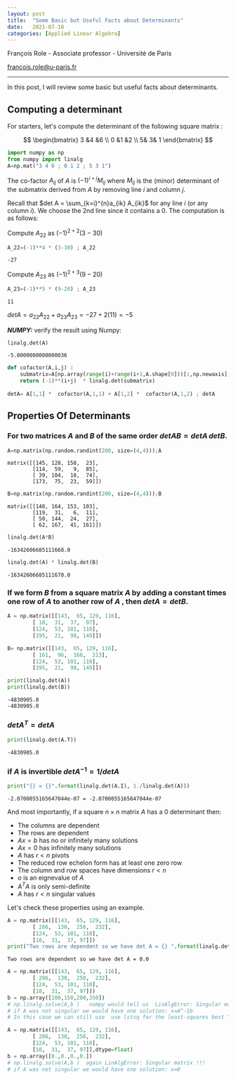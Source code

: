```yaml
---
layout: post
title:  "Some Basic but Useful Facts about Determinants"
date:   2021-07-10
categories: [Applied Linear Algebra]
---
```


François Role - Associate professor - Université de Paris

<francois.role@u-paris.fr>


---

In this post, I will review some basic but useful facts about determinants.



## Computing a determinant





For starters, let's compute the determinant of the following square matrix :

$$
\begin{bmatrix}
3 &4 &6 \\
0 &1 &2 \\
5& 3& 1 
\end{bmatrix}
$$





```python
import numpy as np
from numpy import linalg
A=np.mat("3 4 6 ; 0 1 2 ; 5 3 1")
```

The co-factor $A_{ij}$ of $A$ is $(-1)^{i+j}M_{ij}$ where $M_{ij}$ is the (minor) determinant of the submatrix derived from $A$ by removing line $i$ and column $j$.

Recall that $det A = \sum_{k=i}^{n}a_{ik} A_{ik}$ for any line $i$ (or any column $i$). We choose the 2nd line since it contains a $0$. The computation is as follows:

Compute $A_{22}$ as $(-1)^{2+2}(3-30)$


```python
A_22=(-1)**4 * (3-30) ; A_22
```




    -27



Compute $A_{23}$ as $(-1)^{2+3}(9-20)$


```python
A_23=(-1)**5 * (9-20) ; A_23
```




    11



$det A= a_{22}A_{22}  + a_{23}A_{23} = -27 + 2(11) =-5$

***NUMPY:*** verify the result using Numpy:


```python
linalg.det(A)
```




    -5.0000000000000036




```python
def cofactor(A,i,j) :
    submatrix=A[np.array(range(i)+range(i+1,A.shape[0]))[:,np.newaxis], range(j)+range(j+1,A.shape[1]) ]
    return (-1)**(i+j)  * linalg.det(submatrix)
    
detA= A[1,1] *  cofactor(A,1,1) + A[1,2] *  cofactor(A,1,2) ; detA


```

## Properties Of Determinants

### For two matrices $A$ and $B$ of the same order $det AB = det A \, det B$.


```python
A=np.matrix(np.random.randint(200, size=(4,4)));A
```




    matrix([[145, 128, 158,  23],
            [114,  59,   9,  85],
            [ 39, 104,  18,  74],
            [173,  75,  23,  59]])




```python
B=np.matrix(np.random.randint(200, size=(4,4)));B
```




    matrix([[140, 164, 153, 103],
            [119,  31,   6,  11],
            [ 50, 144,  24,  27],
            [ 62, 167,  41, 161]])




```python
linalg.det(A*B)
```




    -16342606685111668.0




```python
linalg.det(A) * linalg.det(B) 
```




    -16342606685111670.0

### If we form $B$ from a square matrix $A$ by adding a constant times one row of $A$ to another row of $A$ , then $det A =det B$.


```python
A = np.matrix([[143,  65, 129, 116],
        [ 18,  31,  37,  97],
        [124,  53, 101, 110],
        [195,  21,  98, 149]])

B= np.matrix([[143,  65, 129, 116],
        [ 161,  96,  166,  213],
        [124,  53, 101, 110],
        [195,  21,  98, 149]])

print(linalg.det(A))
print(linalg.det(B))

```

    -4830905.0
    -4830905.0


### $det A^T= det A$


```python
print(linalg.det(A.T))
```

    -4830905.0


### if $A$ is invertible $det A^{-1}= 1 /det A$


```python
print("{} = {}".format(linalg.det(A.I), 1./linalg.det(A)))
```

    -2.0700055165647044e-07 = -2.0700055165647044e-07


And most importantly, if a square $n \times n$ matrix $A$ has a $0$ determinant then:
- The columns are dependent
- The rows are dependent
- $Ax=b$ has no or infinitely many solutions
- $Ax=0$ has infinitely many solutions
- $A$ has $r<n$ pivots
- The reduced row echelon form has at least one zero row
- The column and row spaces have dimensions $r<n$
- $o$ is an eignevalue of $A$
- $A^TA$ is only semi-definite
- $A$ has $r<n$ singular values

Let's check these properties using an example.

```python
A = np.matrix([[143,  65, 129, 116],
        [ 286,  130,  258,  232],
        [124,  53, 101, 110],
        [18,  31,  37, 97]])
print("Two rows are dependent so we have det A = {} ".format(linalg.det(A)))
```

    Two rows are dependent so we have det A = 0.0 



```python
A = np.matrix([[143,  65, 129, 116],
        [ 286,  130,  258,  232],
        [124,  53, 101, 110],
        [18,  31,  37, 97]])
b = np.array([100,150,200,350])
# np.linalg.solve(A,b )   numpy would tell us  LinAlgError: Singular matrix !!!
# if A was not singular we would have one solution: x=A^-1b
# In this case we can still use  use lstsq for the least-squares best “solution”.
```


```python
A = np.matrix([[143,  65, 129, 116],
        [ 286,  130,  258,  232],
        [124,  53, 101, 110],
        [18,  31,  37, 97]],dtype=float)
b = np.array([0.,0.,0.,0.])
# np.linalg.solve(A,b )  again LinAlgError: Singular matrix !!!
# if A was not singular we would have one solution: x=0
```







